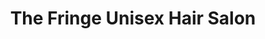 ---
title: "The Fringe Unisex Hair Salon"
url: /colchester/the-fringe-unisex-hair-salon/
shop: hairdresser
---